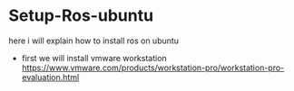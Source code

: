 # Setup-Ros-ubuntu
here i will explain how to install ros on ubuntu

- first we will install vmware workstation https://www.vmware.com/products/workstation-pro/workstation-pro-evaluation.html
